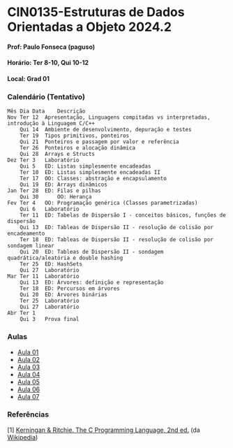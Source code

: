 # CIN0135-Estruturas de Dados Orientadas a Objeto 2024.2 

#### Prof: Paulo Fonseca (paguso)
#### Horário: Ter 8-10, Qui 10-12
#### Local: Grad 01

<a id="calendar"></a>
### Calendário (Tentativo)

```
Mês	Dia	Data	Descrição
Nov	Ter	12	Apresentação, Linguagens compitadas vs interpretadas, introdução à Linguagem C/C++
	Qui	14	Ambiente de desenvolvimento, depuração e testes
	Ter	19	Tipos primitivos, ponteiros
	Qui	21	Ponteiros e passagem por valor e referência
	Ter	26	Ponteiros e alocação dinâmica 
	Qui	28	Arrays e Structs
Dez	Ter	3	Laboratório
	Qui	5	ED: Listas simplesmente encadeadas
	Ter	10	ED: Listas simplesmente encadeadas II
	Ter	17	OO: Classes: abstração e encapsulamento
	Qui	19	ED: Arrays dinâmicos
Jan	Ter	28	ED: Filas e pilhas
	Qui	30      OO: Herança
Fev	Ter	4	OO: Programação genérica (Classes parametrizadas)
	Qui	6	Laboratório
	Ter	11	ED: Tabelas de Dispersão I - conceitos básicos, funções de dispersão
	Qui	13	ED: Tableas de Dispersão II - resolução de colisão por encadeamento
	Ter	18	ED: Tableas de Dispersão II - resolução de colisão por sondagem linear
	Qui	20	ED: Tableas de Dispersão II - sondagem quadrática/aleatória e double hashing
	Ter	25	ED: HashSets
	Qui	27	Laboratório
Mar	Ter	11	Laboratório
	Qui	13	ED: Árvores: definição e representação
	Ter	18	ED: Percursos em árvores
	Qui	20	ED: Árvores binárias
	Ter	25	Laboratório
	Qui	27	Laboratório
Abr	Ter	1	
	Qui	3	Prova final
```

### Aulas

* [Aula 01](./aulas/aula01/aula01.md)
* [Aula 02](./aulas/aula02/aula02.md)
* [Aula 03](./aulas/aula03/aula03.md)
* [Aula 04](./aulas/aula04/aula04.md)
* [Aula 05](./aulas/aula05/aula05.md)
* [Aula 06](./aulas/aula06/aula06.md)
* [Aula 07](./aulas/aula07/aula07.md)


### Referências

[1] [Kerningan & Ritchie. The C Programming Language, 2nd ed.](https://ia903407.us.archive.org/35/items/the-ansi-c-programming-language-by-brian-w.-kernighan-dennis-m.-ritchie.org/The%20ANSI%20C%20Programming%20Language%20by%20Brian%20W.%20Kernighan%2C%20Dennis%20M.%20Ritchie.pdf) (da [Wikipedia](https://en.wikipedia.org/wiki/The_C_Programming_Language))
